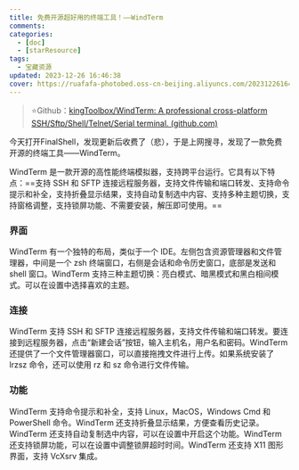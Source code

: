 ```yaml
---
title: 免费开源超好用的终端工具！——WindTerm
comments: 
categories: 
  - [doc]
  - [starResource]
tags: 
  - 宝藏资源
updated: 2023-12-26 16:46:38
cover: https://ruafafa-photobed.oss-cn-beijing.aliyuncs.com/202312261646387.png
---
```


> ⭐Github：[kingToolbox/WindTerm: A professional cross-platform SSH/Sftp/Shell/Telnet/Serial terminal. (github.com)](https://github.com/kingToolbox/WindTerm)

今天打开FinalShell，发现更新后收费了（悲），于是上网搜寻，发现了一款免费开源的终端工具——WindTerm。

WindTerm 是一款开源的高性能终端模拟器，支持跨平台运行。它具有以下特点：==支持 SSH 和 SFTP 连接远程服务器，支持文件传输和端口转发、支持命令提示和补全，支持折叠显示结果，支持自动复制选中内容、支持多种主题切换，支持窗格调整，支持锁屏功能、不需要安装，解压即可使用。==

### **界面**

WindTerm 有一个独特的布局，类似于一个 IDE。左侧包含资源管理器和文件管理器，中间是一个 zsh 终端窗口，右侧是会话和命令历史窗口，底部是发送和 shell 窗口。WindTerm 支持三种主题切换：亮白模式、暗黑模式和黑白相间模式。可以在设置中选择喜欢的主题。

### **连接**

WindTerm 支持 SSH 和 SFTP 连接远程服务器，支持文件传输和端口转发。要连接到远程服务器，点击“新建会话”按钮，输入主机名，用户名和密码。WindTerm 还提供了一个文件管理器窗口，可以直接拖拽文件进行上传。如果系统安装了 lrzsz 命令，还可以使用 rz 和 sz 命令进行文件传输。

### **功能**

WindTerm 支持命令提示和补全，支持 Linux，MacOS，Windows Cmd 和 PowerShell 命令。WindTerm 还支持折叠显示结果，方便查看历史记录。WindTerm 还支持自动复制选中内容，可以在设置中开启这个功能。WindTerm 还支持锁屏功能，可以在设置中调整锁屏超时时间。WindTerm 还支持 X11 图形界面，支持 VcXsrv 集成。

